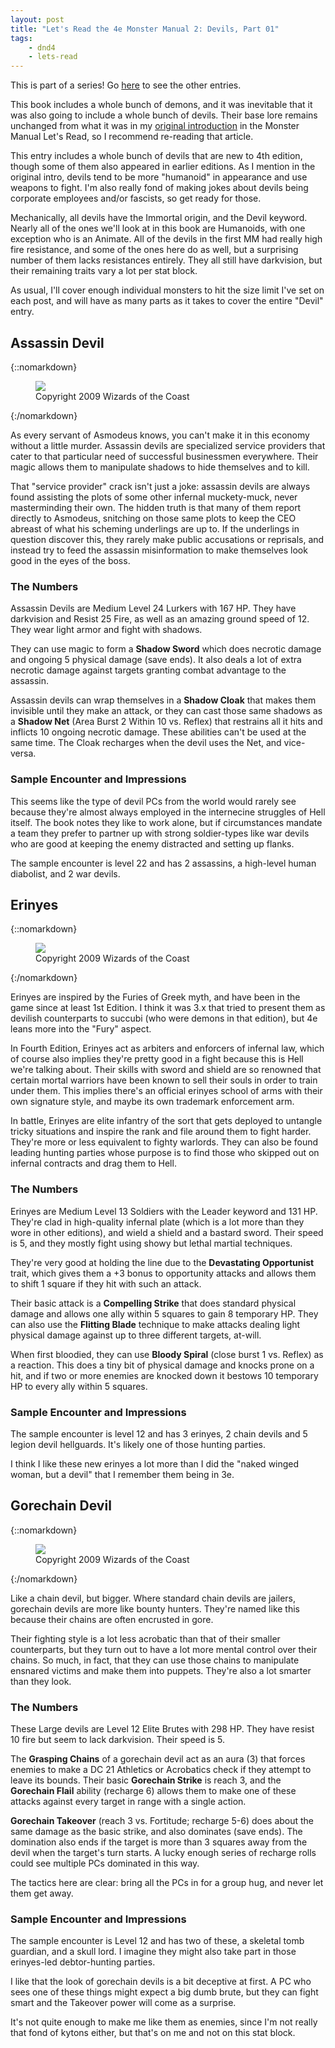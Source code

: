 ```yaml
---
layout: post
title: "Let's Read the 4e Monster Manual 2: Devils, Part 01"
tags:
    - dnd4
    - lets-read
---
```


This is part of a series! Go [here][1] to see the other entries.

This book includes a whole bunch of demons, and it was inevitable that it was
also going to include a whole bunch of devils. Their base lore remains unchanged
from what it was in my [original introduction][1] in the Monster Manual Let's
Read, so I recommend re-reading that article.

This entry includes a whole bunch of devils that are new to 4th edition, though
some of them also appeared in earlier editions. As I mention in the original
intro, devils tend to be more "humanoid" in appearance and use weapons to
fight. I'm also really fond of making jokes about devils being corporate
employees and/or fascists, so get ready for those.

Mechanically, all devils have the Immortal origin, and the Devil keyword. Nearly
all of the ones we'll look at in this book are Humanoids, with one exception who
is an Animate. All of the devils in the first MM had really high fire
resistance, and some of the ones here do as well, but a surprising number of
them lacks resistances entirely. They all still have darkvision, but their
remaining traits vary a lot per stat block.

As usual, I'll cover enough individual monsters to hit the size limit I've set
on each post, and will have as many parts as it takes to cover the entire
"Devil" entry.

## Assassin Devil

{::nomarkdown}
<figure class="left">
  <img src="{{ "/assets/wir-mm2-4e-devil-assassin.png" | absolute_url }}"/>
  <figcaption>
    Copyright 2009 Wizards of the Coast
  </figcaption>
</figure>
{:/nomarkdown}

As every servant of Asmodeus knows, you can't make it in this economy without a
little murder. Assassin devils are specialized service providers that cater to
that particular need of successful businessmen everywhere. Their magic allows
them to manipulate shadows to hide themselves and to kill.

That "service provider" crack isn't just a joke: assassin devils are always
found assisting the plots of some other infernal muckety-muck, never
masterminding their own. The hidden truth is that many of them report directly
to Asmodeus, snitching on those same plots to keep the CEO abreast of what his
scheming underlings are up to. If the underlings in question discover this, they
rarely make public accusations or reprisals, and instead try to feed the
assassin misinformation to make themselves look good in the eyes of the boss.

### The Numbers

Assassin Devils are Medium Level 24 Lurkers with 167 HP. They have darkvision
and Resist 25 Fire, as well as an amazing ground speed of 12. They wear light
armor and fight with shadows.

They can use magic to form a **Shadow Sword** which does necrotic damage and
ongoing 5 physical damage (save ends). It also deals a lot of extra necrotic
damage against targets granting combat advantage to the assassin.

Assassin devils can wrap themselves in a **Shadow Cloak** that makes them
invisible until they make an attack, or they can cast those same shadows as a
**Shadow Net** (Area Burst 2 Within 10 vs. Reflex) that restrains all it hits
and inflicts 10 ongoing necrotic damage. These abilities can't be used at the
same time. The Cloak recharges when the devil uses the Net, and vice-versa.

### Sample Encounter and Impressions

This seems like the type of devil PCs from the world would rarely see because
they're almost always employed in the internecine struggles of Hell itself. The
book notes they like to work alone, but if circumstances mandate a team they
prefer to partner up with strong soldier-types like war devils who are good at
keeping the enemy distracted and setting up flanks.

The sample encounter is level 22 and has 2 assassins, a high-level human
diabolist, and 2 war devils.

## Erinyes

{::nomarkdown}
<figure class="left">
  <img src="{{ "/assets/wir-mm2-4e-devil-erinyes.png" | absolute_url }}"/>
  <figcaption>
    Copyright 2009 Wizards of the Coast
  </figcaption>
</figure>
{:/nomarkdown}

Erinyes are inspired by the Furies of Greek myth, and have been in the game
since at least 1st Edition. I think it was 3.x that tried to present them as
devilish counterparts to succubi (who were demons in that edition), but 4e leans
more into the "Fury" aspect.

In Fourth Edition, Erinyes act as arbiters and enforcers of infernal law, which
of course also implies they're pretty good in a fight because this is Hell we're
talking about. Their skills with sword and shield are so renowned that certain
mortal warriors have been known to sell their souls in order to train under
them. This implies there's an official erinyes school of arms with their own
signature style, and maybe its own trademark enforcement arm.

In battle, Erinyes are elite infantry of the sort that gets deployed to untangle
tricky situations and inspire the rank and file around them to fight
harder. They're more or less equivalent to fighty warlords. They can also be
found leading hunting parties whose purpose is to find those who skipped out on
infernal contracts and drag them to Hell.

### The Numbers

Erinyes are Medium Level 13 Soldiers with the Leader keyword and 131 HP. They're
clad in high-quality infernal plate (which is a lot more than they wore in other
editions), and wield a shield and a bastard sword. Their speed is 5, and they
mostly fight using showy but lethal martial techniques.

They're very good at holding the line due to the **Devastating Opportunist**
trait, which gives them a +3 bonus to opportunity attacks and allows them to
shift 1 square if they hit with such an attack.

Their basic attack is a **Compelling Strike** that does standard physical damage
and allows one ally within 5 squares to gain 8 temporary HP. They can also use
the **Flitting Blade** technique to make attacks dealing light physical damage
against up to three different targets, at-will.

When first bloodied, they can use **Bloody Spiral** (close burst 1 vs. Reflex)
as a reaction. This does a tiny bit of physical damage and knocks prone on a
hit, and if two or more enemies are knocked down it bestows 10 temporary HP to
every ally within 5 squares.

### Sample Encounter and Impressions

The sample encounter is level 12 and has 3 erinyes, 2 chain devils and 5 legion
devil hellguards. It's likely one of those hunting parties.

I think I like these new erinyes a lot more than I did the "naked winged woman,
but a devil" that I remember them being in 3e.

## Gorechain Devil

{::nomarkdown}
<figure class="center">
  <img src="{{ "/assets/wir-mm2-4e-devil-gorechain.png" | absolute_url }}"/>
  <figcaption>
    Copyright 2009 Wizards of the Coast
  </figcaption>
</figure>
{:/nomarkdown}

Like a chain devil, but bigger. Where standard chain devils are jailers,
gorechain devils are more like bounty hunters. They're named like this because
their chains are often encrusted in gore.

Their fighting style is a lot less acrobatic than that of their smaller
counterparts, but they turn out to have a lot more mental control over their
chains. So much, in fact, that they can use those chains to manipulate ensnared
victims and make them into puppets. They're also a lot smarter than they look.

### The Numbers

These Large devils are Level 12 Elite Brutes with 298 HP. They have resist 10
fire but seem to lack darkvision. Their speed is 5.

The **Grasping Chains** of a gorechain devil act as an aura (3) that forces
enemies to make a DC 21 Athletics or Acrobatics check if they attempt to leave
its bounds. Their basic **Gorechain Strike** is reach 3, and the **Gorechain
Flail** ability (recharge 6) allows them to make one of these attacks against
every target in range with a single action.

**Gorechain Takeover** (reach 3 vs. Fortitude; recharge 5-6) does about the same
damage as the basic strike, and also dominates (save ends). The domination also
ends if the target is more than 3 squares away from the devil when the target's
turn starts. A lucky enough series of recharge rolls could see multiple PCs
dominated in this way.

The tactics here are clear: bring all the PCs in for a group hug, and never let
them get away.

### Sample Encounter and Impressions

The sample encounter is Level 12 and has two of these, a skeletal tomb guardian,
and a skull lord. I imagine they might also take part in those erinyes-led
debtor-hunting parties.

I like that the look of gorechain devils is a bit deceptive at first. A PC who
sees one of these things might expect a big dumb brute, but they can fight smart
and the Takeover power will come as a surprise.

It's not quite enough to make me like them as enemies, since I'm not really that
fond of kytons either, but that's on me and not on this stat block.

[1]: https://bira.github.io/octopus-carnival/2019/11/21/devils.html
